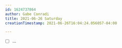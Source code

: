 ```yaml
---
id: 1624737864
author: Gabe Conradi
title: 2021-06-26 Saturday
creationTimestamp: 2021-06-26T16:04:24.056057-04:00

---
```

- [ ] ...
